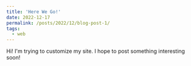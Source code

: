 ```yaml
---
title: 'Here We Go!'
date: 2022-12-17
permalink: /posts/2022/12/blog-post-1/
tags:
  - web
---
```


Hi! I'm trying to customize my site. I hope to post something interesting soon!
